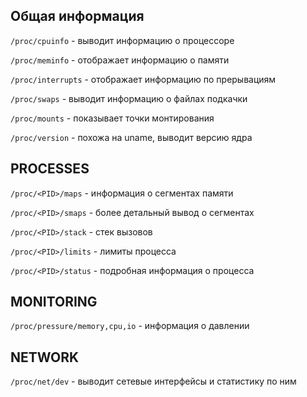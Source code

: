 ## Общая информация

```/proc/cpuinfo``` - выводит информацию о процессоре 

```/proc/meminfo``` - отображает информацию о памяти  

```/proc/interrupts``` - отображает информацию по прерывациям  

```/proc/swaps``` - выводит информацию о файлах подкачки  

```/proc/mounts``` - показывает точки монтирования  

```/proc/version``` - похожа на uname, выводит версию ядра  

## PROCESSES

```/proc/<PID>/maps``` - информация о сегментах памяти

```/proc/<PID>/smaps``` - более детальный вывод о сегментах

```/proc/<PID>/stack``` - стек вызовов

```/proc/<PID>/limits``` - лимиты процесса

```/proc/<PID>/status``` - подробная информация о процесса

## MONITORING

```/proc/pressure/memory,cpu,io``` - информация о давлении

## NETWORK

```/proc/net/dev``` - выводит сетевые интерфейсы и статистику по ним  
